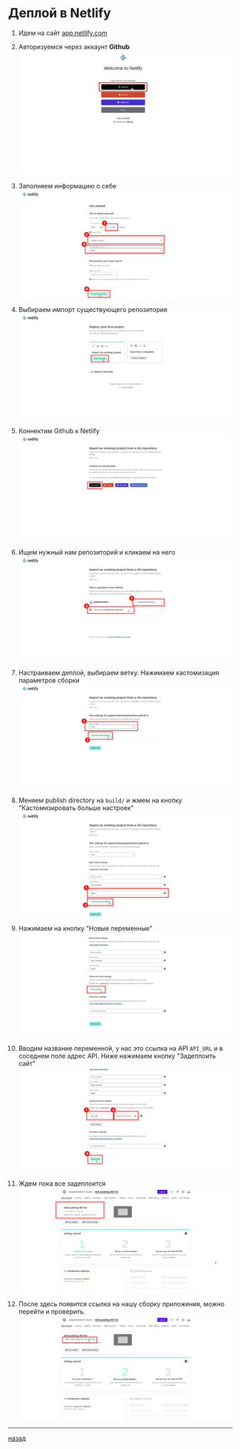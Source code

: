 # Деплой в Netlify

1. Идем на сайт [app.netlify.com](https://app.netlify.com/)

2. Авторизуемся через аккаунт **Github**
   ![Авторизуемся через github](img/n_1.jpg)

3. Заполняем информацию о себе
   ![Заполняем информацию](img/n_2.jpg)

4. Выбираем импорт существующего репозитория ![импорт](img/n_3.jpg)

5. Коннектим Github к Netlify ![Коннектим репозиторий](img/n_4.jpg)

6. Ищем нужный нам репозиторий и кликаем на него ![Ищем нужный нам репозиторий](img/n_5.jpg)

7. Настраиваем деплой, выбираем ветку. Нажимаем кастомизация параметров сборки ![Настраиваем деплой](img/n_6.jpg)

8. Меняем publish directory на `build/` и жмем на кнопку "Кастомизировать больше настроек" ![Настраиваем деплой](img/n_7.jpg)

9. Нажимаем на кнопку "Новые переменные" ![Настраиваем деплой](img/n_8.jpg)

10. Вводим название переменной, у нас это ссылка на API `API_URL` и в соседнем поле адрес API. Ниже нажимаем кнопку "Задеплоить сайт" ![Настраиваем деплой](img/n_9.jpg)

11. Ждем пока все задеплоится ![деплой](img/n_10.jpg)

12. После здесь появится ссылка на нашу сборку приложения, можно перейти и проверить. ![деплой](img/n_11.jpg)

---

[назад](../README.md)
